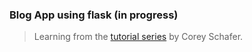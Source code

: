 ### Blog App using flask (in progress)

> Learning from the [tutorial series](https://www.youtube.com/playlist?list=PL-osiE80TeTs4UjLw5MM6OjgkjFeUxCYH)  by Corey Schafer.